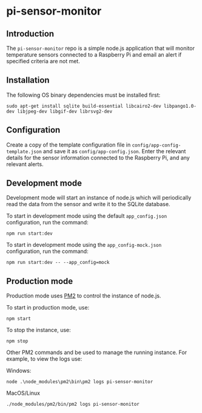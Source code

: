 # pi-sensor-monitor

## Introduction
The `pi-sensor-monitor` repo is a simple node.js application that will monitor temperature sensors connected to a Raspberry Pi and email an alert if specified criteria are not met.

## Installation
The following OS binary dependencies must be installed first:

```
sudo apt-get install sqlite build-essential libcairo2-dev libpango1.0-dev libjpeg-dev libgif-dev librsvg2-dev
```

## Configuration
Create a copy of the template configuration file in `config/app-config-template.json` and save it as `config/app-config.json`. Enter the relevant details for the sensor information connected to the Raspberry Pi, and any relevant alerts.

## Development mode
Development mode will start an instance of node.js which will periodically read the data from the sensor and write it to the SQLite database.

To start in development mode using the default `app_config.json` configuration, run the command:

```
npm run start:dev
```

To start in development mode using the `app_config-mock.json` configuration, run the command:

```
npm run start:dev -- --app_config=mock
```

## Production mode
Production mode uses [PM2](http://pm2.keymetrics.io/) to control the instance of node.js.

To start in production mode, use:

```
npm start
```

To stop the instance, use:

```
npm stop
```

Other PM2 commands and be used to manage the running instance. For example, to view the logs use:

Windows:

```
node .\node_modules\pm2\bin\pm2 logs pi-sensor-monitor
```

MacOS/Linux

```
./node_modules/pm2/bin/pm2 logs pi-sensor-monitor
```
